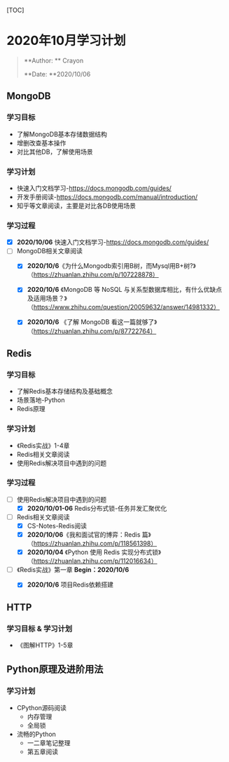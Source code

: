 [TOC]



# 2020年10月学习计划

> **Author: ** Crayon
>
> **Date: **2020/10/06

## MongoDB

### 学习目标

* 了解MongoDB基本存储数据结构
* 增删改查基本操作
* 对比其他DB，了解使用场景

### 学习计划

* 快速入门文档学习-https://docs.mongodb.com/guides/
* 开发手册阅读-https://docs.mongodb.com/manual/introduction/
* 知乎等文章阅读，主要是对比各DB使用场景

### 学习过程

- [x] **2020/10/06** 快速入门文档学习-https://docs.mongodb.com/guides/ 
- [ ] MongoDB相关文章阅读
  - [x] **2020/10/6**《为什么Mongodb索引用B树，而Mysql用B+树?》（https://zhuanlan.zhihu.com/p/107228878）
  - [x] **2020/10/6** 《MongoDB 等 NoSQL 与关系型数据库相比，有什么优缺点及适用场景？》（https://www.zhihu.com/question/20059632/answer/14981332）
  - [x] **2020/10/6** 《了解 MongoDB 看这一篇就够了》（https://zhuanlan.zhihu.com/p/87722764）



## Redis

### 学习目标

* 了解Redis基本存储结构及基础概念
* 场景落地-Python
* Redis原理

### 学习计划

* 《Redis实战》1-4章
* Redis相关文章阅读
* 使用Redis解决项目中遇到的问题

### 学习过程

- [ ] 使用Redis解决项目中遇到的问题
  - [x] **2020/10/01-06** Redis分布式锁-任务并发汇聚优化
- [ ] Redis相关文章阅读
  - [x] CS-Notes-Redis阅读
  - [x] **2020/10/06**《我和面试官的博弈：Redis 篇》（https://zhuanlan.zhihu.com/p/118561398）
  - [x] **2020/10/04** 《Python 使用 Redis 实现分布式锁》（https://zhuanlan.zhihu.com/p/112016634）
- [ ] 《Redis实战》第一章 **Begin：2020/10/6**
  - [x] **2020/10/6** 项目Redis依赖搭建



## HTTP

### 学习目标 & 学习计划

* 《图解HTTP》1-5章



## Python原理及进阶用法

### 学习计划

* CPython源码阅读
  * 内存管理
  * 全局锁
* 流畅的Python
  * 一二章笔记整理
  * 第五章阅读

